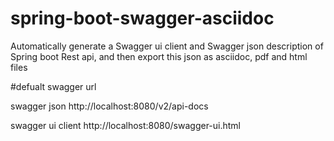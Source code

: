 # spring-boot-swagger-asciidoc
Automatically generate a Swagger ui client and Swagger json description of Spring boot Rest api, and then export this json as asciidoc, pdf and html files

#defualt swagger url

swagger json
http://localhost:8080/v2/api-docs

swagger ui client
http://localhost:8080/swagger-ui.html